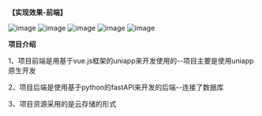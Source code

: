 **【实现效果-前端】**

![image](https://user-images.githubusercontent.com/81294772/156984549-8050aece-5c7f-4c56-b0c7-be4115027467.png)
![image](https://user-images.githubusercontent.com/81294772/156984576-4014dc31-f7de-43fd-ac06-9fde2019e972.png)
![image](https://user-images.githubusercontent.com/81294772/156984603-b489d225-c02e-41fd-bdfd-cac4a0a608a3.png)
![image](https://user-images.githubusercontent.com/81294772/156984627-f36f2c68-9f42-40cd-9080-3d9f1139e79a.png)
![image](https://user-images.githubusercontent.com/81294772/156984688-93145bd0-ff62-4b6a-9827-ab1685a1942c.png)


**项目介绍**

1、项目前端是用基于vue.js框架的uniapp来开发使用的--项目主要是使用uniapp原生开发

2、项目后端是使用基于python的fastAPI来开发的后端--连接了数据库

3、项目资源采用的是云存储的形式
